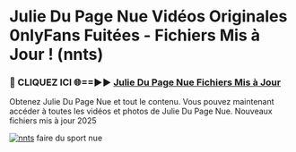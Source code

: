 # Julie Du Page Nue Vidéos Originales 0nlyFans Fuitées - Fichiers Mis à Jour ! (nnts)

<h3>🔴 CLIQUEZ ICI 🌐==►► <a href="https://tinyurl.com/2pmr4ezf" rel="nofollow">Julie Du Page Nue Fichiers Mis à Jour</a></h3>

Obtenez Julie Du Page Nue et tout le contenu. Vous pouvez maintenant accéder à toutes les vidéos et photos de Julie Du Page Nue. Nouveaux fichiers mis à jour 2025

[![nnts](https://i.imgur.com/6SNvagu.gif)](https://tinyurl.com/2pmr4ezf)
faire du sport nue
